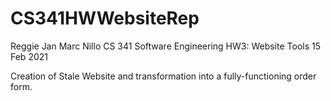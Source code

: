 # CS341HWWebsiteRep

Reggie Jan Marc Nillo
CS 341 Software Engineering
HW3: Website Tools
15 Feb 2021

Creation of Stale Website and transformation into a fully-functioning order form.
